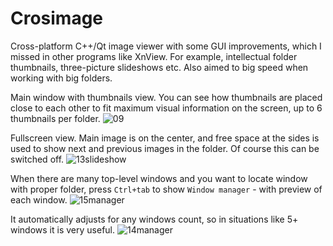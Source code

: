 # Crosimage
Cross-platform C++/Qt image viewer with some GUI improvements, which I missed in other programs like XnView. For example, intellectual folder thumbnails, three-picture slideshows etc. Also aimed to big speed when working with big folders.

Main window with thumbnails view. You can see how thumbnails are placed close to each other to fit maximum visual information on the screen, up to 6 thumbnails per folder.
![09](https://user-images.githubusercontent.com/2953741/39309260-3e57fb2a-4970-11e8-857e-afed6d4b3e77.png)

Fullscreen view. Main image is on the center, and free space at the sides is used to show next and previous images in the folder. Of course this can be switched off.
![13slideshow](https://user-images.githubusercontent.com/2953741/39309261-3e756688-4970-11e8-81fc-2251ce56a091.png)

When there are many top-level windows and you want to locate window with proper folder, press `Ctrl+tab` to show `Window manager` - with preview of each window.
![15manager](https://user-images.githubusercontent.com/2953741/39309259-3e3a613c-4970-11e8-9f77-faa742a8efc6.png)

It automatically adjusts for any windows count, so in situations like 5+ windows it is very useful.
![14manager](https://user-images.githubusercontent.com/2953741/39309263-3e987e2a-4970-11e8-934a-d4391e5f3ad7.png)
